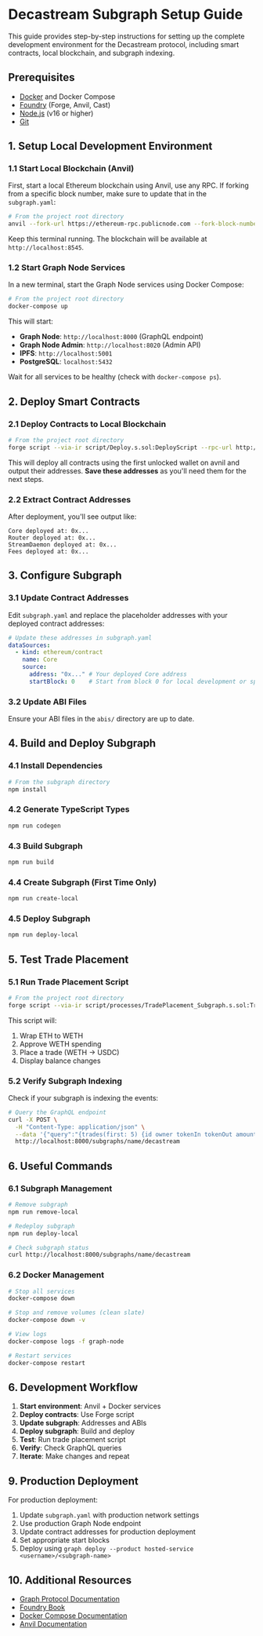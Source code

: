 # Decastream Subgraph Setup Guide

This guide provides step-by-step instructions for setting up the complete development environment for the Decastream protocol, including smart contracts, local blockchain, and subgraph indexing.

## Prerequisites

- [Docker](https://docs.docker.com/get-docker/) and Docker Compose
- [Foundry](https://getfoundry.sh/) (Forge, Anvil, Cast)
- [Node.js](https://nodejs.org/) (v16 or higher)
- [Git](https://git-scm.com/)

## 1. Setup Local Development Environment

### 1.1 Start Local Blockchain (Anvil)

First, start a local Ethereum blockchain using Anvil, use any RPC. If forking from a specific block number, make sure to update that in the `subgraph.yaml`:

```bash
# From the project root directory
anvil --fork-url https://ethereum-rpc.publicnode.com --fork-block-number 22734792
```

Keep this terminal running. The blockchain will be available at `http://localhost:8545`.

### 1.2 Start Graph Node Services

In a new terminal, start the Graph Node services using Docker Compose:

```bash
# From the project root directory
docker-compose up
```

This will start:
- **Graph Node**: `http://localhost:8000` (GraphQL endpoint)
- **Graph Node Admin**: `http://localhost:8020` (Admin API)
- **IPFS**: `http://localhost:5001`
- **PostgreSQL**: `localhost:5432`

Wait for all services to be healthy (check with `docker-compose ps`).

## 2. Deploy Smart Contracts

### 2.1 Deploy Contracts to Local Blockchain

```bash
# From the project root directory
forge script --via-ir script/Deploy.s.sol:DeployScript --rpc-url http://localhost:8545 --private-key 0xac0974bec39a17e36ba4a6b4d238ff944bacb478cbed5efcae784d7bf4f2ff80 --broadcast -vvvv
```

This will deploy all contracts using the first unlocked wallet on avnil and output their addresses. **Save these addresses** as you'll need them for the next steps.

### 2.2 Extract Contract Addresses

After deployment, you'll see output like:
```
Core deployed at: 0x...
Router deployed at: 0x...
StreamDaemon deployed at: 0x...
Fees deployed at: 0x...
```

## 3. Configure Subgraph

### 3.1 Update Contract Addresses

Edit `subgraph.yaml` and replace the placeholder addresses with your deployed contract addresses:

```yaml
# Update these addresses in subgraph.yaml
dataSources:
  - kind: ethereum/contract
    name: Core
    source:
      address: "0x..." # Your deployed Core address
      startBlock: 0    # Start from block 0 for local development or specify the block you forked from
```

### 3.2 Update ABI Files

Ensure your ABI files in the `abis/` directory are up to date.

## 4. Build and Deploy Subgraph

### 4.1 Install Dependencies

```bash
# From the subgraph directory
npm install
```

### 4.2 Generate TypeScript Types

```bash
npm run codegen
```

### 4.3 Build Subgraph

```bash
npm run build
```

### 4.4 Create Subgraph (First Time Only)

```bash
npm run create-local
```

### 4.5 Deploy Subgraph

```bash
npm run deploy-local
```

## 5. Test Trade Placement

### 5.1 Run Trade Placement Script

```bash
# From the project root directory
forge script --via-ir script/processes/TradePlacement_Subgraph.s.sol:TradePlacement --rpc-url http://localhost:8545 --private-key 0xac0974bec39a17e36ba4a6b4d238ff944bacb478cbed5efcae784d7bf4f2ff80 --broadcast -vvvv
```

This script will:
1. Wrap ETH to WETH
2. Approve WETH spending
3. Place a trade (WETH → USDC)
4. Display balance changes

### 5.2 Verify Subgraph Indexing

Check if your subgraph is indexing the events:

```bash
# Query the GraphQL endpoint
curl -X POST \
  -H "Content-Type: application/json" \
  --data '{"query":"{trades(first: 5) {id owner tokenIn tokenOut amountIn}}"}' \
  http://localhost:8000/subgraphs/name/decastream
```

## 6. Useful Commands

### 6.1 Subgraph Management

```bash
# Remove subgraph
npm run remove-local

# Redeploy subgraph
npm run deploy-local

# Check subgraph status
curl http://localhost:8000/subgraphs/name/decastream
```

### 6.2 Docker Management

```bash
# Stop all services
docker-compose down

# Stop and remove volumes (clean slate)
docker-compose down -v

# View logs
docker-compose logs -f graph-node

# Restart services
docker-compose restart
```

## 6. Development Workflow

1. **Start environment**: Anvil + Docker services
2. **Deploy contracts**: Use Forge script
3. **Update subgraph**: Addresses and ABIs
4. **Deploy subgraph**: Build and deploy
5. **Test**: Run trade placement script
6. **Verify**: Check GraphQL queries
7. **Iterate**: Make changes and repeat

## 9. Production Deployment

For production deployment:

1. Update `subgraph.yaml` with production network settings
2. Use production Graph Node endpoint
3. Update contract addresses for production deployment
4. Set appropriate start blocks
5. Deploy using `graph deploy --product hosted-service <username>/<subgraph-name>`

## 10. Additional Resources

- [Graph Protocol Documentation](https://thegraph.com/docs/)
- [Foundry Book](https://book.getfoundry.sh/)
- [Docker Compose Documentation](https://docs.docker.com/compose/)
- [Anvil Documentation](https://book.getfoundry.sh/anvil/) 